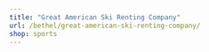 ```yaml
---
title: "Great American Ski Renting Company"
url: /bethel/great-american-ski-renting-company/
shop: sports
---
```

